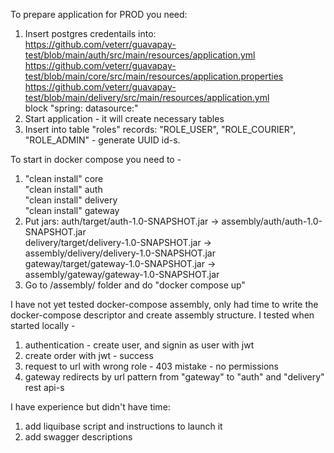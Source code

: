 To prepare application for PROD you need: 
1) Insert postgres credentails into:   
https://github.com/veterr/guavapay-test/blob/main/auth/src/main/resources/application.yml   
https://github.com/veterr/guavapay-test/blob/main/core/src/main/resources/application.properties   
https://github.com/veterr/guavapay-test/blob/main/delivery/src/main/resources/application.yml   <br />
block "spring: datasource:"
2) Start application - it will create necessary tables
3) Insert into table "roles" records: "ROLE_USER", "ROLE_COURIER", "ROLE_ADMIN" - generate UUID id-s. 

To start in docker compose you need to - 
1) "clean install" core   
"clean install" auth   
"clean install" delivery   
"clean install" gateway  
2) Put jars: 
auth/target/auth-1.0-SNAPSHOT.jar         -> assembly/auth/auth-1.0-SNAPSHOT.jar  
delivery/target/delivery-1.0-SNAPSHOT.jar -> assembly/delivery/delivery-1.0-SNAPSHOT.jar  
gateway/target/gateway-1.0-SNAPSHOT.jar   -> assembly/gateway/gateway-1.0-SNAPSHOT.jar  
3) Go to /assembly/ folder and do "docker compose up"

I have not yet tested docker-compose assembly, only had time to write the docker-compose descriptor 
and create assembly structure. 
I tested when started locally - 
1) authentication - create user, and signin as user with jwt
2) create order with jwt - success
3) request to url with wrong role - 403 mistake - no permissions
4) gateway redirects by url pattern from "gateway" to "auth" and "delivery" rest api-s

I have experience but didn't have time: 
1) add liquibase script and instructions to launch it
2) add swagger descriptions


